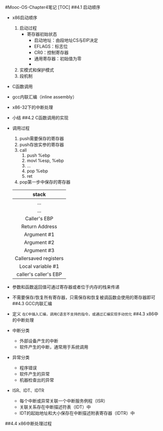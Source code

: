 #Mooc-OS-Chapter4笔记
[TOC]
##4.1 启动顺序
* x86启动顺序
	1. 启动过程
		* 寄存器初始状态
			* 启动地址：由段地址CS与EIP决定
			* EFLAGS：标志位
			* CR0：控制寄存器
			* 通用寄存器：初始值为零
			* 
	2. 实模式和保护模式
	3. 段机制
* C函数调用
* gcc内联汇编（inline assembly）
* x86-32下的中断处理
* 小结
##4.2 C函数调用的实现
* 调用过程
	1. push需要保存的寄存器
	2. push存放实参的寄存器
	3. call
		1. push %ebp
		2. movl %esp, %ebp
		3. ...
		4. pop %ebp
		5. ret
	3. pop第一步中保存的寄存器

	| stack                 |
	|:---------------------:|
	| ...                   |
	| ...                   |
	| Caller's EBP          |
	| Return Address        |
	| Argument #1           |
	| Argument #2           |
	| Argument #3           |
	| Callersaved registers |
	| Local variable #1     |
	| caller's caller's EBP |

* 参数和函数返回值可通过寄存器或者位于内存的栈来传递
* 不需要保存/恢复所有寄存器，只需保存和恢复被调函数会使用的寄存器即可
##4.3 GCC内联汇编
* 定义
	``在C中插入汇编，调用C语言不支持的指令，或通过汇编实现手动优化``
##4.3 x86中的中断处理
* 中断分类
	* 外部设备产生的中断
	* 软件产生的中断，通常用于系统调用
* 异常分类
	* 程序错误
	* 软件产生的异常
	* 机器检查出的异常
* ISR、IDT、IDTR
	* 每个中断或异常关联一个中断服务例程（ISR）
	* 关联关系存在中断描述符表（IDT）中
	* IDT的起始地址和大小保存在中断描述附表寄存器（IDTR）中

##4.4 x86中断处理过程
